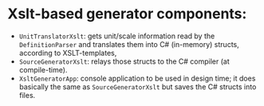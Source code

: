 # Xslt-based generator components:
* `UnitTranslatorXslt`: gets unit/scale information read by the `DefinitionParser` and translates them into C#  (in-memory) structs, according to XSLT-templates,
* `SourceGeneratorXslt`: relays those structs to the C# compiler (at compile-time).
* `XsltGeneratorApp`: console application to be used in design time; it does basically the same as `SourceGeneratorXslt` but saves the C# structs into files.